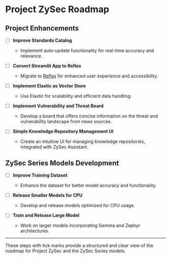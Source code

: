 # Project ZySec Roadmap

## Project Enhancements

- [ ] **Improve Standards Catalog**
  - Implement auto-update functionality for real-time accuracy and relevance.
  
- [ ] **Convert Streamlit App to Reflex**
  - Migrate to [Reflex](https://reflex.dev) for enhanced user experience and accessibility.

- [ ] **Implement Elastic as Vector Store**
  - Use Elastic for scalability and efficient data handling.

- [ ] **Implement Vulnerability and Threat Board**
  - Develop a board that offers concise information on the threat and vulnerability landscape from news sources.

- [ ] **Simple Knowledge Repository Management UI**
  - Create an intuitive UI for managing knowledge repositories, integrated with ZySec Assistant.

## ZySec Series Models Development

- [ ] **Improve Training Dataset**
  - Enhance the dataset for better model accuracy and functionality.

- [ ] **Release Smaller Models for CPU**
  - Develop and release models optimized for CPU usage.

- [ ] **Train and Release Large Model**
  - Work on larger models incorporating Gemma and Zephyr architectures.

---

These steps with tick marks provide a structured and clear view of the roadmap for Project ZySec and the ZySec Series models.

